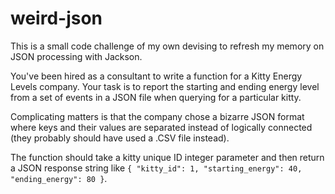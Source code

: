 # weird-json

This is a small code challenge of my own devising to refresh my memory on JSON processing with Jackson.

You've been hired as a consultant to write a function for a Kitty Energy Levels company. Your task is to report the starting and ending energy level from a set of events in a JSON file when querying for a particular kitty.

Complicating matters is that the company chose a bizarre JSON format where keys and their values are separated instead of logically connected (they probably should have used a .CSV file instead).

The function should take a kitty unique ID integer parameter and then return a JSON response string like `{ "kitty_id": 1, "starting_energy": 40, "ending_energy": 80 }`.
